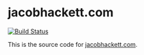 # jacobhackett.com

[![Build Status](https://travis-ci.org/jrhackett/jacobhackett.com.svg?branch=master&service=github)](https://travis-ci.org/jrhackett/jacobhackett.com)

This is the source code for [jacobhackett.com](http://jacobhackett.com).
